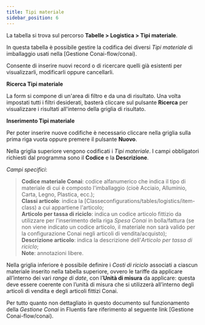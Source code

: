 ```yaml
---
title: Tipi materiale
sidebar_position: 6
---
```


La tabella si trova sul percorso **Tabelle > Logistica > Tipi materiale**.

In questa tabella è possibile gestire la codifica dei diversi *Tipi materiale* di imballaggio usati nella [Gestione Conai-flow/conai).

Consente di inserire nuovi record o di ricercare quelli già esistenti per visualizzarli, modificarli oppure cancellarli.

**Ricerca Tipi materiale**

La form si compone di un'area di filtro e da una di risultato. Una volta impostati tutti i filtri desiderati, basterà cliccare sul pulsante **Ricerca** per visualizzare i risultati all'interno della griglia di risultato.

**Inserimento Tipi materiale**

Per poter inserire nuove codifiche è necessario cliccare nella griglia sulla prima riga vuota oppure premere il pulsante **Nuovo**.  

Nella griglia superiore vengono codificati i *Tipi materiale*. I campi obbligatori richiesti dal programma sono il **Codice** e la **Descrizione**.  

*Campi specifici*: 

> **Codice materiale Conai**: codice alfanumerico che indica il tipo di materiale di cui è composto l'imballaggio (cioè Acciaio, Alluminio, Carta, Legno, Plastica, ecc.);     
> **Classi articolo**: indica la [Classeconfigurations/tables/logistics/item-class) a cui appartiene l'articolo;   
> **Articolo per tassa di riciclo**: indica un codice articolo fittizio da utilizzare per l’inserimento della riga *Spesa Conai* in bolla/fattura (se non viene indicato un codice articolo, il materiale non sarà valido per la configurazione Conai negli articoli di vendita/acquisto);   
> **Descrizione articolo**: indica la descrizione dell'*Articolo per tassa di riciclo*;    
> **Note**: annotazioni libere.  

Nella griglia inferiore è possibile definire i *Costi di riciclo* associati a ciascun materiale inserito nella tabella superiore, ovvero le tariffe da applicare all’interno dei vari *range di date*, con l’**Unità di misura** da applicare: questa deve essere coerente con l’unità di misura che si utilizzerà all’interno degli articoli di vendita e degli articoli fittizi Conai.

Per tutto quanto non dettagliato in questo documento sul funzionamento della *Gestione Conai* in Fluentis fare riferimento al seguente link [Gestione Conai-flow/conai).